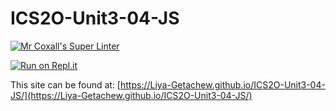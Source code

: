 # ICS2O-Unit3-04-JS

[![Mr Coxall's Super Linter](https://github.com/Liya-Getachew/ICS2O-Unit3-04-JS/workflows/Mr%20Coxall's%20Super%20Linter/badge.svg)](https://github.com/Liya-Getachew/ICS2O-Unit3-04-JS/actions)

[![Run on Repl.it](https://repl.it/badge/github/Liya-Getachew/ICS2O-Unit3-04-JS)](https://repl.it/github/Liya-Getachew/ICS2O-Unit3-04-JS)

This site can be found at: [https://Liya-Getachew.github.io/ICS2O-Unit3-04-JS/](https://Liya-Getachew.github.io/ICS2O-Unit3-04-JS/)
